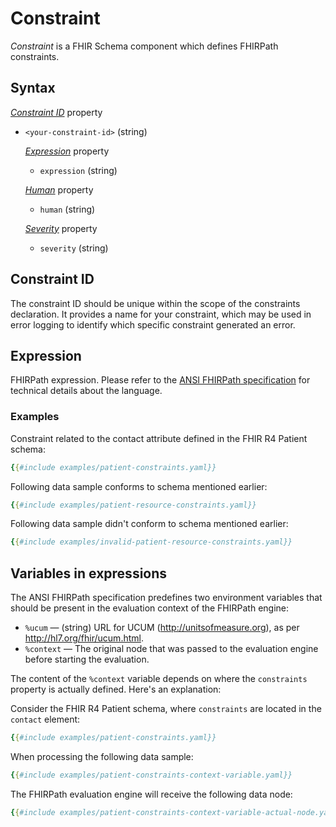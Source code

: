 # Constraint

_Constraint_ is a FHIR Schema component which defines FHIRPath constraints.

## Syntax

*[Constraint ID](#constraint-id)* property
- `<your-constraint-id>` (string)

  *[Expression](#expression)* property
  - `expression` (string)
  
  *[Human](#human)* property
  - `human` (string)
  
  *[Severity](#human)* property
  - `severity` (string)
  
## Constraint ID

The constraint ID should be unique within the scope of the constraints declaration. It provides a name for your constraint, which may be used in error logging to identify which specific constraint generated an error.

## Expression

FHIRPath expression. Please refer to the [ANSI FHIRPath specification](https://build.fhir.org/ig/HL7/FHIRPath/) for technical details about the language.

### Examples

Constraint related to the contact attribute defined in the FHIR R4 Patient schema:

```yaml
{{#include examples/patient-constraints.yaml}}
```

Following data sample conforms to schema mentioned earlier:

```yaml
{{#include examples/patient-resource-constraints.yaml}}
```

Following data sample didn't conform to schema mentioned earlier:

```yaml
{{#include examples/invalid-patient-resource-constraints.yaml}}
```

## Variables in expressions

The ANSI FHIRPath specification predefines two environment variables that should be present in the evaluation context of the FHIRPath engine:

- `%ucum` — (string) URL for UCUM (http://unitsofmeasure.org), as per http://hl7.org/fhir/ucum.html.
- `%context` — The original node that was passed to the evaluation engine before starting the evaluation.

The content of the `%context` variable depends on where the `constraints` property is actually defined. Here's an explanation:

Consider the FHIR R4 Patient schema, where `constraints` are located in the `contact` element:

```yaml
{{#include examples/patient-constraints.yaml}}
```

When processing the following data sample:

```yaml
{{#include examples/patient-constraints-context-variable.yaml}}
```

The FHIRPath evaluation engine will receive the following data node:

```yaml
{{#include examples/patient-constraints-context-variable-actual-node.yaml}}
```
